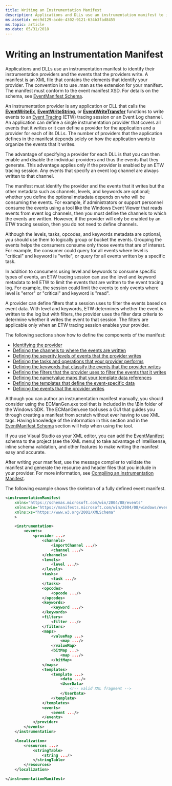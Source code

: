 ```yaml
---
title: Writing an Instrumentation Manifest
description: Applications and DLLs use an instrumentation manifest to identify their instrumentation providers and the events that the providers write.
ms.assetid: eec9d129-acde-4302-9121-634b3fad8455
ms.topic: article
ms.date: 05/31/2018
---
```


# Writing an Instrumentation Manifest

Applications and DLLs use an instrumentation manifest to identify their instrumentation providers and the events that the providers write. A manifest is an XML file that contains the elements that identify your provider. The convention is to use .man as the extension for your manifest. The manifest must conform to the event manifest XSD. For details on the schema, see [EventManifest Schema](eventmanifestschema-schema.md).

An instrumentation provider is any application or DLL that calls the [**EventWriteEx**](https://docs.microsoft.com/windows/desktop/api/evntprov/nf-evntprov-eventwriteex), [**EventWriteString**](https://docs.microsoft.com/windows/desktop/api/evntprov/nf-evntprov-eventwritestring), or [**EventWriteTransfer**](https://docs.microsoft.com/windows/desktop/api/evntprov/nf-evntprov-eventwritetransfer) functions to write events to an [Event Tracing](https://docs.microsoft.com/windows/desktop/ETW/event-tracing-portal) (ETW) tracing session or an Event Log channel. An application can define a single instrumentation provider that covers all events that it writes or it can define a provider for the application and a provider for each of its DLLs. The number of providers that the application defines in the manifest depends solely on how the application wants to organize the events that it writes.

The advantage of specifying a provider for each DLL is that you can then enable and disable the individual providers and thus the events that they generate. This advantage applies only if the provider is enabled by an ETW tracing session. Any events that specify an event log channel are always written to that channel.

The manifest must identify the provider and the events that it writes but the other metadata such as channels, levels, and keywords are optional; whether you define the optional metadata depends on who will be consuming the events. For example, if administrators or support personnel consume the events using a tool like the Windows Event Viewer that reads events from event log channels, then you must define the channels to which the events are written. However, if the provider will only be enabled by an ETW tracing session, then you do not need to define channels.

Although the levels, tasks, opcodes, and keywords metadata are optional, you should use them to logically group or bucket the events. Grouping the events helps the consumers consume only those events that are of interest. For example, the consumer could query for all events where level is "critical" and keyword is "write", or query for all events written by a specific task.

In addition to consumers using level and keywords to consume specific types of events, an ETW tracing session can use the level and keyword metadata to tell ETW to limit the events that are written to the event tracing log. For example, the session could limit the events to only events where level is "error" or "critical" and keyword is "read".

A provider can define filters that a session uses to filter the events based on event data. With level and keywords, ETW determines whether the event is written to the log but with filters, the provider uses the filter data criteria to determine whether it writes the event to that session. The filters are applicable only when an ETW tracing session enables your provider.

The following sections show how to define the components of the manifest:

-   [Identifying the provider](identifying-the-provider.md)
-   [Defining the channels to where the events are written](defining-channels.md)
-   [Defining the severity levels of events that the provider writes](defining-severity-levels.md)
-   [Defining the tasks and operations that your provider performs](defining-tasks-and-opcodes.md)
-   [Defining the keywords that classify the events that the provider writes](defining-keywords-used-to-classify-types-of-events.md)
-   [Defining the filters that the provider uses to filter the events that it writes](defining-filters.md)
-   [Defining the name/value maps that your template data references](defining-name-value-mappings.md)
-   [Defining the templates that define the event-specific data](defining-event-data-templates.md)
-   [Defining the events that the provider writes](defining-events.md)

Although you can author an instrumentation manifest manually, you should consider using the ECManGen.exe tool that is included in the \\Bin folder of the Windows SDK. The ECManGen.exe tool uses a GUI that guides you through creating a manifest from scratch without ever having to use XML tags. Having knowledge of the information in this section and in the [EventManifest Schema](eventmanifestschema-schema.md) section will help when using the tool.

If you use Visual Studio as your XML editor, you can add the [EventManifest](eventmanifestschema-schema.md) schema to the project (see the XML menu) to take advantage of Intellisense, inline schema validation, and other features to make writing the manifest easy and accurate.

After writing your manifest, use the message compiler to validate the manifest and generate the resource and header files that you include in your provider. For more information, see [Compiling an Instrumentation Manifest](compiling-an-instrumentation-manifest.md).

The following example shows the skeleton of a fully defined event manifest.


```XML
<instrumentationManifest
    xmlns="https://schemas.microsoft.com/win/2004/08/events" 
    xmlns:win="https://manifests.microsoft.com/win/2004/08/windows/events"
    xmlns:xs="https://www.w3.org/2001/XMLSchema"    
    >

    <instrumentation>
        <events>
            <provider ...>
                <channels>
                    <importChannel .../>
                    <channel .../>
                </channels>
                <levels>
                    <level .../>
                </levels>
                <tasks>
                    <task .../>
                </tasks>
                <opcodes>
                    <opcode .../>
                </opcodes>
                <keywords>
                    <keyword .../>
                </keywords>
                <filters>
                    <filter .../>
                </filters>
                <maps>
                    <valueMap ...>
                        <map .../>
                    </valueMap>
                    <bitMap ...>
                        <map .../>
                    </bitMap>
                </maps>
                <templates>
                    <template ...>
                        <data .../>
                        <UserData>
                            <!-- valid XML fragment -->
                        </UserData>
                    </template>
                </templates>
                <events>
                    <event .../>
                </events>
            </provider>
        </events>
    </instrumentation>

    <localization>
        <resources ...>
            <stringTable>
                <string .../>
            </stringTable>
        </resources>
    </localization>

</instrumentationManifest>
```



 

 




